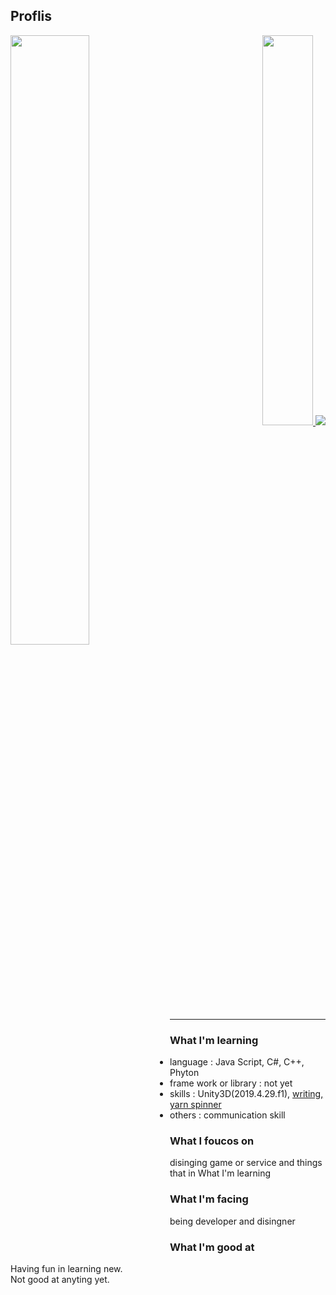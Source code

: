 ## Proflis
 
 

 <a href = "https://github.com/anuraghazra/github-readme-stats">
  <img align = 'left' width=50% src ="https://github-readme-stats.vercel.app/api?username=jang-chinseok">
 </a>


<p align="right">
 <a href="https://solved.ac/jcs000729">
  <img width=40% src="http://mazassumnida.wtf/api/v2/generate_badge?boj=jcs000729">
 </a>
 
 <a  href="https://solved.ac">
  <img src= "https://img.shields.io/badge/-Learning%20Algorithms-brightgreen">
 </a>
</p>
</p>

 
***
### What I'm learning
- language :
  Java Script,  C#, C++, Phyton
- frame work or library : not yet
- skills : Unity3D(2019.4.29.f1), [writing, yarn spinner](https://github.com/jang-chinseok/unitystudying)
- others : communication skill

### What I foucos on
  disinging game or service 
  and things that in What I'm learning
  
  
  
### What I'm facing
being developer and disingner
  
### What I'm good at
Having fun in learning new.<br>
Not good at anyting yet.
  

